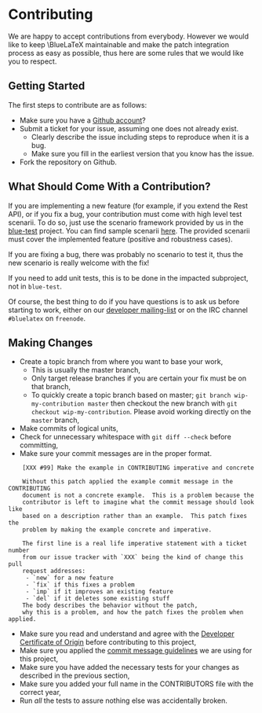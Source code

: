 Contributing
============

We are happy to accept contributions from everybody.
However we would like to keep \BlueLaTeX maintainable and make the patch integration process as easy as possible, thus here are some rules that we would like you to respect.

Getting Started
---------------

The first steps to contribute are as follows:
 - Make sure you have a [Github account](https://github.com/signup/free)?
 - Submit a ticket for your issue, assuming one does not already exist.
   - Clearly describe the issue including steps to reproduce when it is a bug.
   - Make sure you fill in the earliest version that you know has the issue.
 - Fork the repository on Github.

What Should Come With a Contribution?
-------------------------------------

If you are implementing a new feature (for example, if you extend the Rest API), or if you fix a bug, your contribution must come with high level test scenarii.
To do so, just use the scenario framework provided by us in the [blue-test](https://github.com/gnieh/bluelatex/tree/master/blue-test/) project.
You can find sample scenarii [here](https://github.com/gnieh/bluelatex/tree/master/blue-test/src/it/scala/gnieh/blue/scenario).
The provided scenarii must cover the implemented feature (positive and robustness cases).

If you are fixing a bug, there was probably no scenario to test it, thus the new scenario is really welcome with the fix!

If you need to add unit tests, this is to be done in the impacted subproject, not in `blue-test`.

Of course, the best thing to do if you have questions is to ask us before starting to work, either on our [developer mailing-list](http://lists.gnieh.org/mailman/listinfo/blue-dev) or on the IRC channel `#bluelatex` on `freenode`.

Making Changes
--------------

 - Create a topic branch from where you want to base your work,
   - This is usually the master branch,
   - Only target release branches if you are certain your fix must be on that
    branch,
   - To quickly create a topic branch based on master; `git branch
    wip-my-contribution master` then checkout the new branch with `git
    checkout wip-my-contribution`.  Please avoid working directly on the
    `master` branch,
 - Make commits of logical units,
 - Check for unnecessary whitespace with `git diff --check` before committing,
 - Make sure your commit messages are in the proper format.

```
    [XXX #99] Make the example in CONTRIBUTING imperative and concrete

    Without this patch applied the example commit message in the CONTRIBUTING
    document is not a concrete example.  This is a problem because the
    contributor is left to imagine what the commit message should look like
    based on a description rather than an example.  This patch fixes the
    problem by making the example concrete and imperative.

    The first line is a real life imperative statement with a ticket number
    from our issue tracker with `XXX` being the kind of change this pull
    request addresses:
     - `new` for a new feature
     - `fix` if this fixes a problem
     - `imp` if it improves an existing feature
     - `del` if it deletes some existing stuff
    The body describes the behavior without the patch,
    why this is a problem, and how the patch fixes the problem when applied.
```

 - Make sure you read and understand and agree with the [Developer Certificate of Origin](http://developercertificate.org/) before contributing to this project,
 - Make sure you applied the [commit message guidelines](http://git-scm.com/book/ch5-2.html#Commit-Guidelines) we are using for this project,
 - Make sure you have added the necessary tests for your changes as described in the previous section,
 - Make sure you added your full name in the CONTRIBUTORS file with the correct year,
 - Run _all_ the tests to assure nothing else was accidentally broken.

